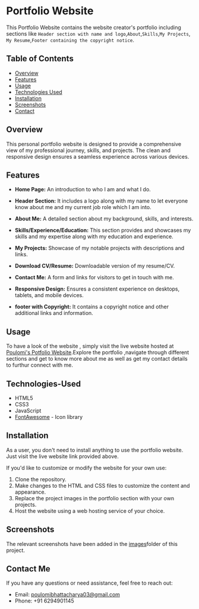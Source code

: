 # Portfolio Website

This Portfolio Website contains the website creator's portfolio including sections like `Header section with name and logo`,`About`,`Skills`,`My Projects`, ` My Resume`,`Footer containing the copyright notice`.


## Table of Contents

- [Overview](#Overview)
- [Features](#features)
- [Usage](#usage)
- [Technologies Used](#technologies-used)
- [Installation](#installation)
- [Screenshots](#Screenshots)
- [Contact](#contact)


## Overview

This personal portfolio website is designed to provide a comprehensive view of my professional journey, skills, and projects. The clean and responsive design ensures a seamless experience across various devices.

## Features 

- **Home Page:** An introduction to who I am and what I do.

- **Header Section:** It includes a logo along with my name to let everyone know about me and my current job role which I am into.

- **About Me:** A detailed section about my background, skills, and interests.

- **Skills/Experience/Education:** This section provides and showcases my skills and my expertise along with my education and experience.

- **My Projects:** Showcase of my notable projects with descriptions and links.

- **Download CV/Resume:** Downloadable version of my resume/CV.

- **Contact Me:** A form and links for visitors to get in touch with me.

- **Responsive Design:** Ensures a consistent experience on desktops, tablets, and mobile devices.

- **footer with Copyright:** It contains a copyright notice and other additional links and information.


## Usage

To have a look of the website , simply visit the live website hosted at [Poulomi's Potfolio Website](https://k29hlk.csb.app/).Explore the portfolio ,navigate through different sections and get to know more about me as well as get my contact details to furthur connect with me.

## Technologies-Used


- HTML5
- CSS3
- JavaScript
- [FontAwesome](https://fontawesome.com/) - Icon library


## Installation

As a user, you don't need to install anything to use the portfolio website. Just visit the live website link provided above.

If you'd like to customize or modify the website for your own use:

1. Clone the repository.
2. Make changes to the HTML and CSS files to customize the content and appearance.
3. Replace the project images in the portfolio section with your own projects.
4. Host the website using a web hosting service of your choice.

## Screenshots
The relevant screenshots have been added in the [images](#images)folder of this project.

## Contact Me

If you have any questions or need assistance, feel free to reach out:

- Email: poulomibhattacharya03@gmail.com
- Phone: +91 6294901145

